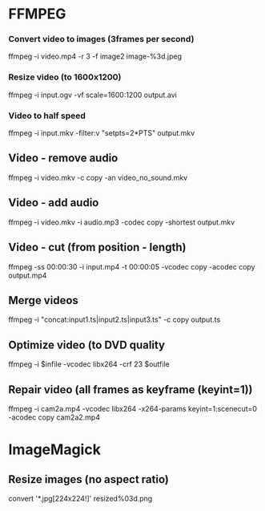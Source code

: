 # FFMPEG

### Convert video to images (3frames per second)

ffmpeg -i video.mp4 -r 3 -f image2 image-%3d.jpeg

### Resize video (to 1600x1200)

ffmpeg -i input.ogv -vf scale=1600:1200 output.avi

### Video to half speed

ffmpeg -i input.mkv -filter:v "setpts=2*PTS" output.mkv

## Video - remove audio

ffmpeg -i video.mkv -c copy -an video_no_sound.mkv

## Video - add audio

ffmpeg -i video.mkv -i audio.mp3 -codec copy -shortest output.mkv

## Video - cut (from position - length)

ffmpeg -ss 00:00:30 -i input.mp4 -t 00:00:05 -vcodec copy -acodec copy output.mp4

## Merge videos

ffmpeg -i "concat:input1.ts|input2.ts|input3.ts" -c copy output.ts

## Optimize video (to DVD quality

ffmpeg -i $infile -vcodec libx264 -crf 23 $outfile

## Repair video (all frames as keyframe (keyint=1))

ffmpeg -i cam2a.mp4 -vcodec libx264 -x264-params keyint=1:scenecut=0 -acodec copy cam2a2.mp4

# ImageMagick

## Resize images (no aspect ratio)

convert '*.jpg[224x224!]' resized%03d.png

